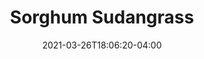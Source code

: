 ---
title: "Sorghum Sudangrass"
date: 2021-03-26T18:06:20-04:00
draft: false
banner: "grass-banner.jpg"
image: "../grass-banner.jpg" #needs "../" prefix for list view
img: "sorghum.jpg"
source: "Howard F. Schwartz, Colorado State University, Bugwood.org"
tax: "Grass" #Legume, Brassica, Grass, Broadleaf
cycle: "Annual" #Perennial
tags: ["Bears traffic"] #Attracts pollinators, bears traffic, etc
dm: 500-6000
ph: 5.5–7.0
n: 5–60
planting: ""
depth: "1/2–1"
drilled: "15–30"
broadcast: "17–33"
heat: "excellent"
drought: "excellent"
shade: "fair"
flood: "good"
fertility: "very good"
soil: "excellent"
erosion: "very good"
weed: "excellent"
grazing: "very good"
growth: "excellent"
residue: "excellent"
beneficials: "good"
traffic: "very good"
---